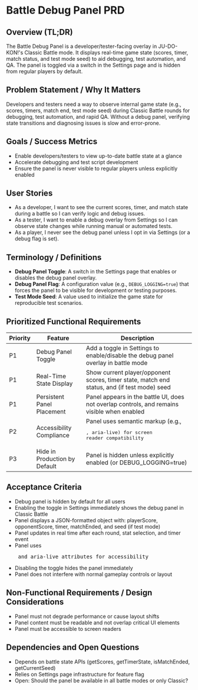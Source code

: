 # Battle Debug Panel PRD

## Overview (TL;DR)

The Battle Debug Panel is a developer/tester-facing overlay in JU-DO-KON!'s Classic Battle mode. It displays real-time game state (scores, timer, match status, and test mode seed) to aid debugging, test automation, and QA. The panel is toggled via a switch in the Settings page and is hidden from regular players by default.

## Problem Statement / Why It Matters

Developers and testers need a way to observe internal game state (e.g., scores, timers, match end, test mode seed) during Classic Battle rounds for debugging, test automation, and rapid QA. Without a debug panel, verifying state transitions and diagnosing issues is slow and error-prone.

## Goals / Success Metrics

- Enable developers/testers to view up-to-date battle state at a glance
- Accelerate debugging and test script development
- Ensure the panel is never visible to regular players unless explicitly enabled

## User Stories

- As a developer, I want to see the current scores, timer, and match state during a battle so I can verify logic and debug issues.
- As a tester, I want to enable a debug overlay from Settings so I can observe state changes while running manual or automated tests.
- As a player, I never see the debug panel unless I opt in via Settings (or a debug flag is set).

## Terminology / Definitions

- **Debug Panel Toggle**: A switch in the Settings page that enables or disables the debug panel overlay.
- **Debug Panel Flag**: A configuration value (e.g., `DEBUG_LOGGING=true`) that forces the panel to be visible for development or testing purposes.
- **Test Mode Seed**: A value used to initialize the game state for reproducible test scenarios.

## Prioritized Functional Requirements

| Priority | Feature                       | Description                                                                                 |
| -------- | ----------------------------- | ------------------------------------------------------------------------------------------- |
| P1       | Debug Panel Toggle            | Add a toggle in Settings to enable/disable the debug panel overlay in battle mode           |
| P1       | Real-Time State Display       | Show current player/opponent scores, timer state, match end status, and (if test mode) seed |
| P1       | Persistent Panel Placement    | Panel appears in the battle UI, does not overlap controls, and remains visible when enabled |
| P2       | Accessibility Compliance      | Panel uses semantic markup (e.g., <pre>, aria-live) for screen reader compatibility         |
| P3       | Hide in Production by Default | Panel is hidden unless explicitly enabled (or DEBUG_LOGGING=true)                           |

## Acceptance Criteria

- Debug panel is hidden by default for all users
- Enabling the toggle in Settings immediately shows the debug panel in Classic Battle
- Panel displays a JSON-formatted object with: playerScore, opponentScore, timer, matchEnded, and seed (if test mode)
- Panel updates in real time after each round, stat selection, and timer event
- Panel uses <pre> and aria-live attributes for accessibility
- Disabling the toggle hides the panel immediately
- Panel does not interfere with normal gameplay controls or layout

## Non-Functional Requirements / Design Considerations

- Panel must not degrade performance or cause layout shifts
- Panel content must be readable and not overlap critical UI elements
- Panel must be accessible to screen readers

## Dependencies and Open Questions

- Depends on battle state APIs (getScores, getTimerState, isMatchEnded, getCurrentSeed)
- Relies on Settings page infrastructure for feature flag
- Open: Should the panel be available in all battle modes or only Classic?
